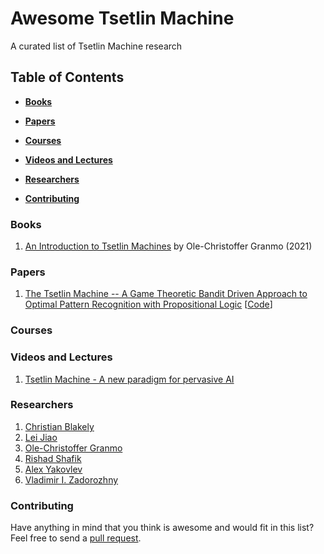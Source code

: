 # Awesome Tsetlin Machine
A curated list of Tsetlin Machine research

## Table of Contents

* **[Books](#Books)**

* **[Papers](#Papers)**  

* **[Courses](#Courses)**  

* **[Videos and Lectures](#Videos-and-lectures)**  

* **[Researchers](#Researchers)**  

* **[Contributing](#Contributing)** 

### Books
1. [An Introduction to Tsetlin Machines](https://tsetlinmachine.org/) by Ole-Christoffer Granmo (2021)

### Papers
1. [The Tsetlin Machine -- A Game Theoretic Bandit Driven Approach to Optimal Pattern Recognition with Propositional Logic](https://arxiv.org/abs/1804.01508) [[Code](https://github.com/cair/TsetlinMachine)]

### Courses

### Videos and Lectures
1. [Tsetlin Machine - A new paradigm for pervasive AI](https://www.youtube.com/watch?v=TaspuovmSR8)

### Researchers
1. [Christian Blakely](https://cair.uia.no/people/christian-d-blakely/)
2. [Lei Jiao](https://cair.uia.no/people/lei-jiao/)
3. [Ole-Christoffer Granmo](https://cair.uia.no/people/ole-christoffer-granmo/)
4. [Rishad Shafik](https://www.ncl.ac.uk/engineering/staff/profile/rishadshafik.html)
5. [Alex Yakovlev](https://www.ncl.ac.uk/engineering/staff/profile/alexyakovlev.html)
6. [Vladimir I. Zadorozhny](https://sites.pitt.edu/~viz/)

### Contributing
Have anything in mind that you think is awesome and would fit in this list? Feel free to send a [pull request](https://github.com/cair/awesome-tsetlin-machine/pulls).

